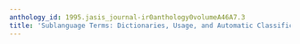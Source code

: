 ```yaml
---
anthology_id: 1995.jasis_journal-ir0anthology0volumeA46A7.3
title: 'Sublanguage Terms: Dictionaries, Usage, and Automatic Classification'
---
```

